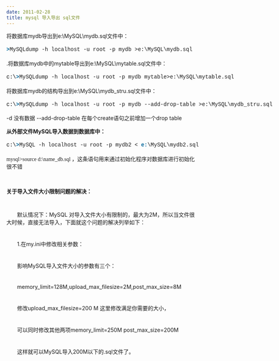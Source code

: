 ```yaml
---
date: 2011-02-28
title: mysql 导入导出 sql文件
---
```



<p><span style="">将数据库mydb导出到e:\MySQL\mydb.sql文件中：</span></p> <p><span style="font-family: 'Courier New', monospace; line-height: 24px; white-space: pre;"><span style="color: black; background-color: inherit; padding: 0px; margin: 0px;"><span class="tag" style="color: #006699; background-color: inherit; font-weight: bold; padding: 0px; margin: 0px;">&gt;</span></span>MySQLdump&nbsp;-h&nbsp;localhost&nbsp;-u&nbsp;root&nbsp;-p&nbsp;mydb&nbsp;&gt;e:\MySQL\mydb.sql&nbsp;</span></p> <p><span style="">.将数据库mydb中的mytable导出到e:\MySQL\mytable.sql文件中：</span></p> <p><span style="font-family: 'Courier New', monospace; line-height: 24px; white-space: pre;"><span style="color: black; background-color: inherit; padding: 0px; margin: 0px;"><span style="color: black; background-color: inherit; padding: 0px; margin: 0px;">c:\</span><span class="tag" style="color: #006699; background-color: inherit; font-weight: bold; padding: 0px; margin: 0px;">&gt;</span></span>MySQLdump&nbsp;-h&nbsp;localhost&nbsp;-u&nbsp;root&nbsp;-p&nbsp;mydb&nbsp;mytable&gt;e:\MySQL\mytable.sql&nbsp;</span></p> <p><span style="">将数据库mydb的结构导出到e:\MySQL\mydb_stru.sql文件中：</span></p> <p><span style="font-family: 'Courier New', monospace; line-height: 24px; white-space: pre;"><span style="color: black; background-color: inherit; padding: 0px; margin: 0px;"><span style="color: black; background-color: inherit; padding: 0px; margin: 0px;">c:\</span><span class="tag" style="color: #006699; background-color: inherit; font-weight: bold; padding: 0px; margin: 0px;">&gt;</span></span>MySQLdump&nbsp;-h&nbsp;localhost&nbsp;-u&nbsp;root&nbsp;-p&nbsp;mydb&nbsp;--add-drop-table&nbsp;&gt;e:\MySQL\mydb_stru.sql&nbsp;</span></p> <p><span style="font-size: 14px; line-height: 20px;">-d 没有数据 --add-drop-table 在每个create语句之前增加一个drop table</span></p> <p><span style=""><strong>从外部文件MySQL导入数据到数据库中：</strong></span></p> <p><span style="font-family: 'Courier New', monospace; line-height: 24px; white-space: pre;"><span style="color: black; background-color: inherit; padding: 0px; margin: 0px;"><span style="color: black; background-color: inherit; padding: 0px; margin: 0px;">c:\</span><span class="tag" style="color: #006699; background-color: inherit; font-weight: bold; padding: 0px; margin: 0px;">&gt;</span></span>MySQL&nbsp;-h&nbsp;localhost&nbsp;-u&nbsp;root&nbsp;-p&nbsp;mydb2&nbsp;&lt;&nbsp;<span class="tag-name" style="color: #006699; background-color: inherit; font-weight: bold; padding: 0px; margin: 0px;">e:</span>\MySQL\mydb2.sql&nbsp;</span></p> <p><span style="font-family: song, Verdana; border-collapse: collapse;">mysql&gt;source <span style="">d:\name_db.sql</span>&nbsp;，这条语句用来通过初始化程序对数据库进行初始化很不错</span></p> <p>&nbsp;</p> <p><span style=""><strong>关于导入文件大小限制问题的解决：</strong></span></p> <p><span style=""> <p style="margin-top: 10px; margin-right: 0px; margin-bottom: 10px; margin-left: 0px; text-indent: 28px; padding: 0px;">&nbsp;</p> <p style="margin-top: 10px; margin-right: 0px; margin-bottom: 10px; margin-left: 0px; text-indent: 28px; padding: 0px;">默认情况下：MySQL 对导入文件大小有限制的，最大为2M，所以当文件很大时候，直接无法导入，下面就这个问题的解决列举如下：</p> <p style="margin-top: 10px; margin-right: 0px; margin-bottom: 10px; margin-left: 0px; text-indent: 28px; padding: 0px;">&nbsp;</p> <p style="margin-top: 10px; margin-right: 0px; margin-bottom: 10px; margin-left: 0px; text-indent: 28px; padding: 0px;">1.在my.ini中修改相关参数：</p> <p style="margin-top: 10px; margin-right: 0px; margin-bottom: 10px; margin-left: 0px; text-indent: 28px; padding: 0px;">&nbsp;</p> <p style="margin-top: 10px; margin-right: 0px; margin-bottom: 10px; margin-left: 0px; text-indent: 28px; padding: 0px;">影响MySQL导入文件大小的参数有三个：</p> <p style="margin-top: 10px; margin-right: 0px; margin-bottom: 10px; margin-left: 0px; text-indent: 28px; padding: 0px;">&nbsp;</p> <p style="margin-top: 10px; margin-right: 0px; margin-bottom: 10px; margin-left: 0px; text-indent: 28px; padding: 0px;">memory_limit=128M,upload_max_filesize=2M,post_max_size=8M</p> <p style="margin-top: 10px; margin-right: 0px; margin-bottom: 10px; margin-left: 0px; text-indent: 28px; padding: 0px;">&nbsp;</p> <p style="margin-top: 10px; margin-right: 0px; margin-bottom: 10px; margin-left: 0px; text-indent: 28px; padding: 0px;">修改upload_max_filesize=200 M 这里修改满足你需要的大小，</p> <p style="margin-top: 10px; margin-right: 0px; margin-bottom: 10px; margin-left: 0px; text-indent: 28px; padding: 0px;">&nbsp;</p> <p style="margin-top: 10px; margin-right: 0px; margin-bottom: 10px; margin-left: 0px; text-indent: 28px; padding: 0px;">可以同时修改其他两项memory_limit=250M post_max_size=200M</p> <p style="margin-top: 10px; margin-right: 0px; margin-bottom: 10px; margin-left: 0px; text-indent: 28px; padding: 0px;">&nbsp;</p> <p style="margin-top: 10px; margin-right: 0px; margin-bottom: 10px; margin-left: 0px; text-indent: 28px; padding: 0px;">这样就可以MySQL导入200M以下的.sql文件了。</p> </span></p>